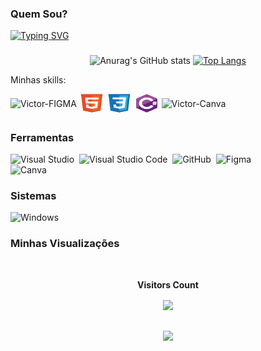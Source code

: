 ### Quem Sou?

[![Typing SVG](https://readme-typing-svg.herokuapp.com/?color=00bfbf&size=35&center=true&vCenter=true&width=1000&lines=Hello,+World!!!;My+Name´s+Victor+Pessoa;I´m+Backend+Developer;Welcome+to+my+Profile!+:%29)](https://git.io/typing-svg)

###
<div align="center" height="200" >
  
  ![Anurag's GitHub stats](https://github-readme-stats.vercel.app/api?username=victorpessoa01\&bg_color=30,e96443,904e95\&title_color=fff\&text_color=fff)
  [![Top Langs](https://github-readme-stats.vercel.app/api/top-langs/?username=victorpessoa01\&bg_color=30,e96443,904e95\&title_color=fff\&text_color=fff)](https://github.com/victorpessoa01/github-readme-stats)
  
</div>

Minhas skills:
  
<div>
  <img align="center" alt="Victor-FIGMA" height="30" width="40" src="https://cdn.jsdelivr.net/gh/devicons/devicon/icons/figma/figma-original.svg">
  <img align="center" alt="Victor-HTML" height="30" width="40" src="https://raw.githubusercontent.com/devicons/devicon/master/icons/html5/html5-original.svg">
  <img align="center" alt="Victor-CSS" height="30" width="40" src="https://raw.githubusercontent.com/devicons/devicon/master/icons/css3/css3-original.svg">
  <img align="center" alt="Victor-Csharp" height="30" width="40" src="https://raw.githubusercontent.com/devicons/devicon/master/icons/csharp/csharp-original.svg">
  <img align="center" alt="Victor-Canva" height="30" width="40" src="https://cdn.jsdelivr.net/gh/devicons/devicon/icons/canva/canva-original.svg">
</div>
  
  ##
  
### Ferramentas

![Visual Studio](https://img.shields.io/badge/Visual_Studio-5C2D91?style=for-the-badge&logo=visual%20studio&logoColor=white)&nbsp;
![Visual Studio Code](https://img.shields.io/badge/Visual_Studio_Code-0078D4?style=for-the-badge&logo=visual%20studio%20code&logoColor=white)&nbsp;
![GitHub](https://img.shields.io/badge/GitHub-100000?style=for-the-badge&logo=github&logoColor=white)&nbsp;
![Figma](https://img.shields.io/badge/Figma-F24E1E?style=for-the-badge&logo=figma&logoColor=white)&nbsp;  
![Canva](https://img.shields.io/badge/Canva-%2300C4CC.svg?&style=for-the-badge&logo=Canva&logoColor=white)&nbsp;
  
  
### Sistemas 
  
  ![Windows](https://img.shields.io/badge/Windows-0078D6?style=for-the-badge&logo=windows&logoColor=white)&nbsp; 
  
### Minhas Visualizações
  
<div align="center">
<br><p align="centre"><b>Visitors Count</b></p>  
<p align="center"><img align="center" src="https://profile-counter.glitch.me/{Victtop}/count.svg" /></p> 
<br></div>

<div  align="center" style="margin-bottom:100px">
<img width=70% align="center" src="https://github-readme-stats-git-main-victorpessoa01.vercel.app/api/top-langs/?username=victorpessoa01&show_icons=true&theme=radical&layout=compact"/>
</div>
